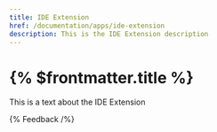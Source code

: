 ```yaml
---
title: IDE Extension
href: /documentation/apps/ide-extension
description: This is the IDE Extension description
---
```


# {% $frontmatter.title %}

This is a text about the IDE Extension

{% Feedback /%}
